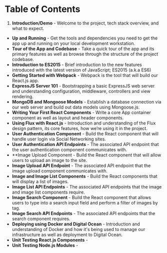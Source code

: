 # Table of Contents

 1. **Introduction/Demo** - Welcome to the project, tech stack overview, and what to expect.
 * **Up and Running** - Get the tools and dependencies you need to get the app up and running on your local development workstation.
 * **Tour of the App and Codebase** - Take a quick tour of the app and its primary features as well as browse through the structure of the project codebase.
 * **Introduction to ES2015** - Brief introduction to the new features introduced with the latest version of JavaScript; ES2015 (a.k.a ES6)
 * **Getting Started with Webpack** - Webpack is the tool that will build our React.js app.
 * **ExpressJS Server 101** - Bootstrapping a basic ExpressJS web server and understanding configuration, middleware, controllers and view rendering.
 * **MongoDB and Mongoose Models** - Establish a database connection via our web server and build out data models using Mongoose.js.
 * **Writing Your First React Components** - Write a core App container component as well as layout and header components.
 * **Using Flux with React.js** - Introduction and understanding of the Flux design pattern, its core features, how we’re using it in the project.
 * **User Authentication Component** - Build the React component that will handle user login via Social Networking sites.
 * **User Authentication API Endpoints** - The associated API endpoint that the user authentication component communicates with.
 * **Image Upload Component - Build the React component that will allow users to upload an image to the site.
 * **Image Upload API Endpoint** - The associated API endpoint that the image upload component communicates with.
 * **Image and Image List Components** - Build the React components that will display a list of images.
 * **Image List API Endpoints** - The associated API endpoints that the image and image list components require.
 * **Image Search Component** - Build the React component that allows users to type into a search input field and perform a filter of images by tag.
 * **Image Search API Endpoints** - The associated API endpoints that the search component requires.
 * **Deploying using Docker and Digital Ocean** - Introduction and understanding of Docker and how it's being used to manage our infrastructure as well as deployment to Digital Ocean.
 * **Unit Testing React.js Components** -
 * **Unit Testing Node.js Modules** -
